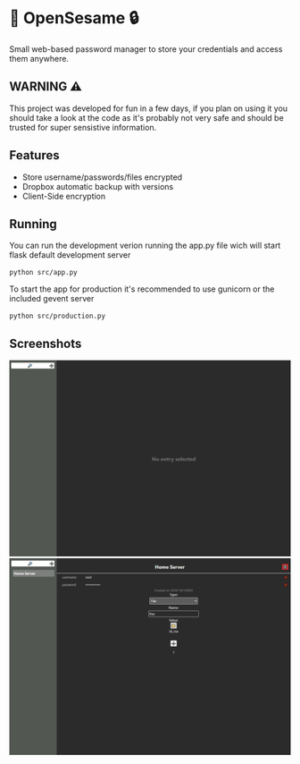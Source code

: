 # 🌱 OpenSesame 🔒

Small web-based password manager to store your credentials and access them anywhere.

## WARNING ⚠️

This project was developed for fun in a few days, if you plan on using it you should take a look at the code as it's probably not very safe and should be trusted for super sensistive information.

## Features
- Store username/passwords/files encrypted
- Dropbox automatic backup with versions
- Client-Side encryption

## Running

You can run the development verion running the app.py file wich will start flask default development server
```
python src/app.py
```
To start the app for production it's recommended to use gunicorn or the included gevent server
```
python src/production.py
```

## Screenshots

![Screenshot1](src/static/screenshot1.png)
![Screenshot2](src/static/screenshot2.png)